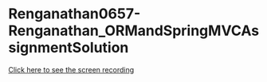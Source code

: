 # Renganathan0657-Renganathan_ORMandSpringMVCAssignmentSolution


[Click here to see the screen recording](https://drive.google.com/file/d/14kIxtCDjzbTplgOHA6j_lbGv-BjQeQlO/view?usp=sharing)

